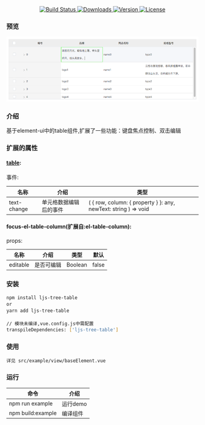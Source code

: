 <p align="center">
  <a href="https://circleci.com/gh/LiuJiangshan/ljs-tree-table/tree/element">
    <img src="https://img.shields.io/circleci/project/github/LiuJiangshan/ljs-tree-table/element.svg" alt="Build Status">
  </a>
  <a href="https://npmcharts.com/compare/ljs-tree-table?minimal=true">
    <img src="https://img.shields.io/npm/dm/ljs-tree-table.svg" alt="Downloads">
  </a>
  <a href="https://www.npmjs.com/package/ljs-tree-table">
    <img src="https://img.shields.io/npm/v/ljs-tree-table.svg" alt="Version">
  </a>
  <a href="https://www.npmjs.com/package/ljs-tree-table">
    <img src="https://img.shields.io/npm/l/ljs-tree-table.svg" alt="License">
  </a>
  <br>
</p>

### 预览
![avatar](preview1.png)

### 介绍
基于element-ui中的table组件,扩展了一些功能：键盘焦点控制、双击编辑

### 扩展的属性
#### <a href="https://element.eleme.io/#/zh-CN/component/table">table</a>:

事件:

| 名称        | 介绍                   | 类型                                                         |
| ----------- | ---------------------- | ------------------------------------------------------------ |
| text-change | 单元格数据编辑后的事件 | ( { row, column: { property } }: any, newText: string ) => void |

#### focus-el-table-column(扩展自:el-table-column):

props:

| 名称     | 介绍       | 类型    | 默认  |
| -------- | ---------- | ------- | ----- |
| editable | 是否可编辑 | Boolean | false |



### 安装

```bash
npm install ljs-tree-table
or
yarn add ljs-tree-table

// 模块未编译,vue.config.js中需配置
transpileDependencies: ['ljs-tree-table']
```

### 使用
```bash
详见 src/example/view/baseElement.vue
```
### 运行

| 命令              | 介绍     |
| ----------------- | -------- |
| npm run example   | 运行demo |
| npm build:example | 编译组件 |
